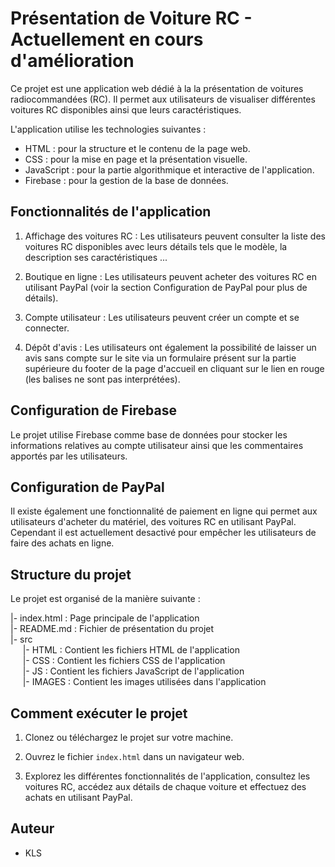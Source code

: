 # Présentation de Voiture RC - Actuellement en cours d'amélioration

Ce projet est une application web dédié à la la présentation de voitures radiocommandées (RC). Il permet aux utilisateurs de visualiser différentes voitures RC disponibles ainsi que leurs caractéristiques.

L'application utilise les technologies suivantes :
- HTML : pour la structure et le contenu de la page web.
- CSS : pour la mise en page et la présentation visuelle.
- JavaScript : pour la partie algorithmique et interactive de l'application.
- Firebase : pour la gestion de la base de données.

## Fonctionnalités de l'application

1. Affichage des voitures RC : Les utilisateurs peuvent consulter la liste des voitures RC disponibles avec leurs détails tels que le modèle, la description ses caractéristiques ...

2. Boutique en ligne : Les utilisateurs peuvent acheter des voitures RC en utilisant PayPal (voir la section Configuration de PayPal pour plus de détails).

3. Compte utilisateur : Les utilisateurs peuvent créer un compte et se connecter.

4. Dépôt d'avis : Les utilisateurs ont également la possibilité de laisser un avis sans compte sur le site via un formulaire présent sur la partie supérieure du footer de la page d'accueil en cliquant sur le lien en rouge (les balises ne sont pas interprétées).

## Configuration de Firebase

Le projet utilise Firebase comme base de données pour stocker les informations relatives au compte utilisateur ainsi que les commentaires apportés par les utilisateurs.

## Configuration de PayPal

Il existe également une fonctionnalité de paiement en ligne qui permet aux utilisateurs d'acheter du matériel, des voitures RC en utilisant PayPal. Cependant il est actuellement desactivé pour empêcher les utilisateurs de faire des achats en ligne.

## Structure du projet

Le projet est organisé de la manière suivante :

|- index.html : Page principale de l'application<br>
|- README.md : Fichier de présentation du projet<br>
|- src<br>
&nbsp;&nbsp;&nbsp;&nbsp;&nbsp;|- HTML : Contient les fichiers HTML de l'application<br>
&nbsp;&nbsp;&nbsp;&nbsp;&nbsp;|- CSS : Contient les fichiers CSS de l'application<br>
&nbsp;&nbsp;&nbsp;&nbsp;&nbsp;|- JS : Contient les fichiers JavaScript de l'application<br>
&nbsp;&nbsp;&nbsp;&nbsp;&nbsp;|- IMAGES : Contient les images utilisées dans l'application<br>

## Comment exécuter le projet

1. Clonez ou téléchargez le projet sur votre machine.

2. Ouvrez le fichier `index.html` dans un navigateur web.

3. Explorez les différentes fonctionnalités de l'application, consultez les voitures RC, accédez aux détails de chaque voiture et effectuez des achats en utilisant PayPal.

## Auteur

- KLS
